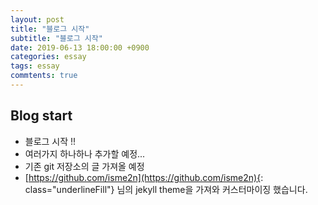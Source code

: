 ```yaml
---
layout: post
title: "블로그 시작"
subtitle: "블로그 시작"
date: 2019-06-13 18:00:00 +0900
categories: essay
tags: essay
commtents: true
---
```



## Blog start

- 블로그 시작 !!
- 여러가지 하나하나 추가할 예정...
- 기존 git 저장소의 글 가져올 예정
- [https://github.com/isme2n](https://github.com/isme2n){: class="underlineFill"} 님의 jekyll theme을 가져와 커스터마이징 했습니다.
